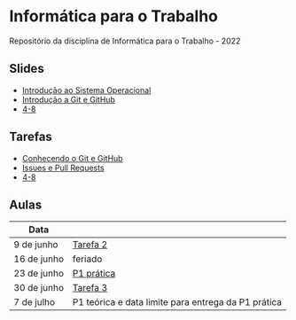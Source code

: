 # Informática para o Trabalho
Repositório da disciplina de Informática para o Trabalho - 2022

## Slides
- [Introdução ao Sistema Operacional](https://github.com/AnnyCaroline/informatica-para-trabalho/blob/main/slides/0-Introdu%C3%A7%C3%A3o%20ao%20Sistema%20Operacional.pdf)
- [Introdução a Git e GitHub](https://github.com/AnnyCaroline/informatica-para-trabalho/blob/main/slides/1-Introdu%C3%A7%C3%A3o%20a%20Git%20e%20GitHub.pdf)
- [4-8](https://colegiorealengo-my.sharepoint.com/:p:/g/personal/anny_chagas_colegiorealengo_br/ETcrGH_pi7JNulF-Wv8DgEcBnRUiaMPBNtj5jSNucpmqdw?e=fD8XV7)

## Tarefas
- [Conhecendo o Git e GitHub](https://github.com/AnnyCaroline/informatica-para-trabalho/issues/1)
- [Issues e Pull Requests](https://github.com/AnnyCaroline/informatica-para-trabalho/issues/2)
- [4-8](https://colegiorealengo-my.sharepoint.com/:p:/g/personal/anny_chagas_colegiorealengo_br/ETcrGH_pi7JNulF-Wv8DgEcBCruHTahNlUOcVA2SsiDNfA?e=ZZcfAZ)

## Aulas
| Data        |            |
| ----------- | ---------- |
| 9 de junho  | [Tarefa 2](https://github.com/AnnyCaroline/informatica-para-trabalho/issues/2)  |
| 16 de junho | feriado    |
| 23 de junho | [P1 prática](https://github.com/AnnyCaroline/P1-pratica-info-para-o-trabalho/blob/main/p1-1103-info-trab-pratica.pdf) |
| 30 de junho | [Tarefa 3](https://github.com/AnnyCaroline/informatica-para-trabalho/issues/2)  |
| 7 de julho  | P1 teórica e data limite para entrega da P1 prática |
